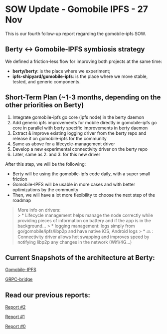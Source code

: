 # SOW Update - Gomobile IPFS - 27 Nov

This is our fourth follow-up report regarding the gomobile-ipfs SOW. 

## Berty ↔️ Gomobile-IPFS symbiosis strategy

We defined a friction-less flow for improving both projects at the same time:

* **berty/berty**: is the place where we experiment;
* **ipfs-shipyard/gomobile-ipfs**: is the place where we move stable, tested, and generic components.


## Short-Term Plan (~1-3 months, depending on the other priorities on Berty)

1. Integrate gomobile-ipfs go core (ipfs node) in the berty daemon
2. Add generic ipfs improvements for mobile directly in gomobile-ipfs go core in parallel with berty specific improvements in berty daemon
3. Extract & improve existing logging driver from the berty repo and release it on gomobile-ipfs for the community
4. Same as above for a lifecycle-management driver
5. Develop a new experimental connectivity driver on the berty repo
6. Later, same as 2. and 3. for this new driver

After this step, we will be the following:

* Berty will be using the gomobile-ipfs code daily, with a super small friction
* Gomobile-IPFS will be usable in more cases and with better optimizations by the community
* Then, we will have a lot more flexibility to choose the next step of the roadmap

> More info on drivers:  
    > * Lifecycle management helps manage the node correctly while providing pieces of information on battery and if the app is in the background...
    > * logging management: logs simply from go/gomobile/ipfs/libp2p and have native iOS, Android logs
    > * 🔜 : Connectivity driver allows hot swapping and improves speed by notifying libp2p any changes in the network (Wifi/4G...) 


## Current Snapshots of the architecture at Berty:

[Gomobile-IPFS](https://github.com/berty/berty/blob/master/docs/architecture/2020-11-27-adr-gomobile-ipfs.md)

[GRPC-bridge](https://github.com/berty/berty/blob/master/docs/architecture/2020-11-27-adr-berty-grpc-bridge.txt)

## Read our previous reports: 

[Report #2](https://github.com/berty/community/blob/master/meeting-notes/2020/Q4/2020-11-02--sow-gomobile-ipfs.md)

[Report #1](https://github.com/berty/community/blob/master/meeting-notes/2020/Q4/2020-10-20--sow-gomobile-ipfs.md)

[Report #0](https://github.com/berty/community/blob/master/meeting-notes/2020/Q4/2020-10-02--sow-gomobile-ipfs.md)
